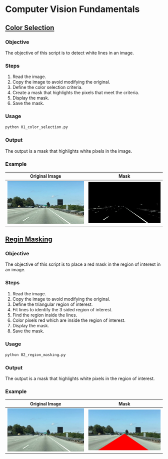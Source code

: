 # Computer Vision Fundamentals

## [Color Selection](01_color_selection.py)

### Objective

The objective of this script is to detect white lines in an image.

### Steps

1. Read the image.
2. Copy the image to avoid modifying the original.
3. Define the color selection criteria.
4. Create a mask that highlights the pixels that meet the criteria.
5. Display the mask.
6. Save the mask.

### Usage

```bash
python 01_color_selection.py
```

### Output

The output is a mask that highlights white pixels in the image.

### Example

|      Original Image       |                    Mask                    |
| :-----------------------: | :----------------------------------------: |
| ![test image](./test.jpg) | ![result](./01_color_selection_result.jpg) |

## [Regin Masking](02_region_masking.py)

### Objective

The objective of this script is to place a red mask in the region of interest in an image.

### Steps

1. Read the image.
2. Copy the image to avoid modifying the original.
3. Define the triangular region of interest.
4. Fit lines to identify the  3 sided region of interest.
5. Find the region inside the lines.
6. Color pixels red which are inside the region of interest.
7. Display the mask.
8. Save the mask.

### Usage

```bash
python 02_region_masking.py
```

### Output

The output is a mask that highlights white pixels in the region of interest.

### Example

|      Original Image       |                   Mask                    |
| :-----------------------: | :---------------------------------------: |
| ![test image](./test.jpg) | ![result](./02_region_masking_result.jpg) |
